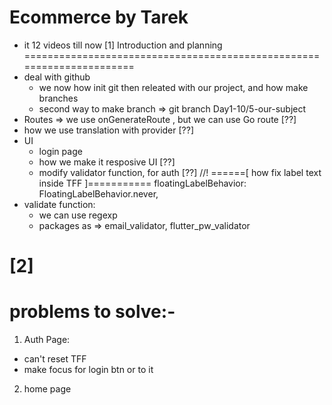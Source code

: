 # Ecommerce by Tarek
- it 12 videos till now
[1] Introduction and planning
======================================================================
- deal with github 
    - we now how init git then releated with our project, and how make branches
    - second way to make branch => git branch Day1-10/5-our-subject
- Routes => we use onGenerateRoute , but we can use Go route [??]
- how we use translation with provider [??]
- UI
    - login page
    - how we make it resposive UI [??]
    - modify validator function, for auth [??]
    //! ======[ how fix label text inside TFF ]===========
    floatingLabelBehavior: FloatingLabelBehavior.never,
- validate function:
    - we can use regexp
    - packages as => email_validator, flutter_pw_validator

[2]
======================================================================





# problems to solve:-
1. Auth Page:
- can't reset TFF
- make focus for login btn or to it

2. home page